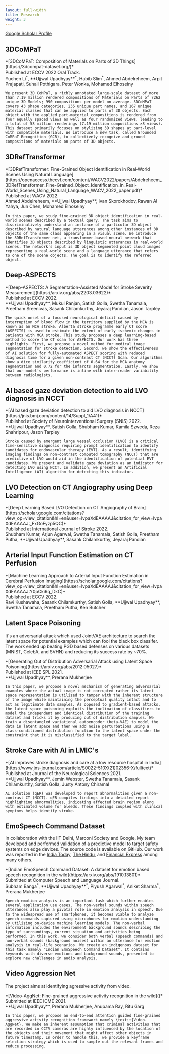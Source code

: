 ```yaml
---
layout: full-width
title: Research
weight: 3
---
```


[Google Scholar Profile](https://scholar.google.com/citations?user=lvpaXdEAAAAJ&hl=en)

## 3DCoMPaT
<p class="paper" markdown="1">
    *[3DCoMPaT: Composition of Materials on Parts of 3D Things](https://3dcompat-dataset.org/)*<br/>
    Published at ECCV 2022 Oral Track. <br/>
    Yuchen Li<sup>*</sup>, **Ujjwal Upadhyay**<sup>*</sup>, Habib Slim<sup>*</sup>, Ahmed Abdelreheem, Arpit Prajapati, Suhail Pothigara, Peter Wonka, Mohamed Elhoseiny
</p>

```We present 3D CoMPaT, a richly annotated large-scale dataset of more than 7.19 million rendered compositions of Materials on Parts of 7262 unique 3D Models; 990 compositions per model on average. 3DCoMPaT covers 43 shape categories, 235 unique part names, and 167 unique material classes that can be applied to parts of 3D objects. Each object with the applied part-material compositions is rendered from four equally spaced views as well as four randomized views, leading to a total of 58 million renderings (7.19 million compositions ×8 views). This dataset primarily focuses on stylizing 3D shapes at part-level with compatible materials. We introduce a new task, called Grounded CoMPaT Recognition (GCR), to collectively recognize and ground compositions of materials on parts of 3D objects.```

## 3DRefTransformer
<p class="paper" markdown="1">
    *[3DRefTransformer: Fine-Grained Object Identification in Real-World Scenes Using Natural Language](https://openaccess.thecvf.com/content/WACV2022/papers/Abdelreheem_3DRefTransformer_Fine-Grained_Object_Identification_in_Real-World_Scenes_Using_Natural_Language_WACV_2022_paper.pdf)*<br/>
    Published at WACV 2022. <br/>
    Ahmed Abdelreheem, **Ujjwal Upadhyay**, Ivan Skorokhodov, Rawan Al Yahya, Jun Chen, Mohamed Elhoseiny
</p>

```In this paper, we study fine-grained 3D object identification in real-world scenes described by a textual query. The task aims to discriminatively understand an instance of a particular 3D object described by natural language utterances among other instances of 3D objects of the same class appearing in a visual scene. We introduce the 3DRefTransformer net, a transformer-based neural network that identifies 3D objects described by linguistic utterances in real-world scenes. The network's input is 3D object segmented point cloud images representing a real-world scene and a language utterance that refers to one of the scene objects. The goal is to identify the referred object.```

## Deep-ASPECTS
<p class="paper" markdown="1">
    *[Deep-ASPECTS: A Segmentation-Assisted Model for Stroke Severity Measurement](https://arxiv.org/abs/2203.03622)*<br/>
    Published at ECCV 2022. <br/>
    **Ujjwal Upadhyay**, Mukul Ranjan, Satish Golla, Swetha Tanamala, Preetham Sreenivas, Sasank Chilamkurthy, Jeyaraj Pandian, Jason Tarpley
</p>

```The quick onset of a focused neurological deficit caused by interruption of blood flow in the territory supplied by the MCA is known as an MCA stroke. Alberta stroke programme early CT score (ASPECTS) is used to estimate the extent of early ischemic changes in patients with MCA stroke. This study proposes a deep learning-based method to score the CT scan for ASPECTS. Our work has three highlights. First, we propose a novel method for medical image segmentation for stroke detection. Second, we show the effectiveness of AI solution for fully-automated ASPECT scoring with reduced diagnosis time for a given non-contrast CT (NCCT) Scan. Our algorithms show a dice similarity coefficient of 0.64 for the MCA anatomy segmentation and 0.72 for the infarcts segmentation. Lastly, we show that our model's performance is inline with inter-reader variability between radiologists.```


## AI based gaze deviation detection to aid LVO diagnosis in NCCT

<p class="paper" markdown="1">
    *[AI based gaze deviation detection to aid LVO diagnosis in NCCT](https://jnis.bmj.com/content/14/Suppl_1/A41)*<br/>
    Published at Society of NeuroInterventional Surgery (SNIS) 2022. <br/>
    **Ujjwal Upadhyay**, Satish Golla, Shubham Kumar, Kamila Szweda, Reza Shahripour, Jason Tarpley
</p>

```Stroke caused by emergent large vessel occlusion (LVO) is a critical time-sensitive diagnosis requiring prompt identification to identify candidates for endovascular therapy (EVT). As a result, identifying imaging findings on non-contrast computed tomography (NCCT) that are predictive of LVO would aid in the identification of potential EVT candidates. We present and validate gaze deviation as an indicator for detecting LVO using NCCT. In addition, we present an Artificial Intelligence (AI) algorithm for detecting this indicator.```

## LVO Detection on CT Angiography using Deep Learning

<p class="paper" markdown="1">
    *[Deep Learning Based LVO Detection on CT Angiography of Brain](https://scholar.google.com/citations?view_op=view_citation&hl=en&user=lvpaXdEAAAAJ&citation_for_view=lvpaXdEAAAAJ:_FxGoFyzp5QC)*<br/>
    Published at International Journal of Stroke 2022. <br/>
    Shubham Kumar, Arjun Agarwal, Swetha Tanamala, Satish Golla, Preetham Putha, **Ujjwal Upadhyay**, Sasank Chilamkurthy, Jeyaraj Pandian
</p>


## Arterial Input Function Estimation on CT Perfusion

<p class="paper" markdown="1">
    *[Machine Learning Approach to Arterial Input Function Estimation in Cerebral Perfusion Imaging](https://scholar.google.com/citations?view_op=view_citation&hl=en&user=lvpaXdEAAAAJ&citation_for_view=lvpaXdEAAAAJ:Y0pCki6q_DkC)*<br/>
    Published at ECCV 2022. <br/>
    Ravi Kushawaha, Sasank Chilamkurthy, Satish Golla, **Ujjwal Upadhyay**, Swetha Tanamala, Preetham Putha, Ken Butcher
</p>


## Latent Space Poisoning
It's an adversarial attack which used JointVAE architecture to search the latent space for potential examples which can fool the black box classifer. The work ended up beating PGD based defenses on various datasets (MNIST, CelebA, and SVHN) and reducing its success rate by ~70%.

<p class="paper" markdown="1">
    *[Generating Out of Distribution Adversarial Attack using Latent Space Poisoning](https://arxiv.org/abs/2012.05027)*<br/>
    Published at IEEE SPL 2021. <br/>
    **Ujjwal Upadhyay**, Prerana Mukherjee
</p>

```In this paper, we propose a novel mechanism of generating adversarial examples where the actual image is not corrupted rather its latent space representation is utilized to tamper with the inherent structure of the image while maintaining the perceptual quality intact and to act as legitimate data samples. As opposed to gradient-based attacks, the latent space poisoning exploits the inclination of classifiers to model the independent and identical distribution of the training dataset and tricks it by producing out of distribution samples. We train a disentangled variational autoencoder (beta-VAE) to model the data in latent space and then we add noise perturbations using a class-conditioned distribution function to the latent space under the constraint that it is misclassified to the target label.```

## Stroke Care with AI in LMIC's
<p class="paper" markdown="1">
    *[AI improves stroke diagnosis and care at a low resource hospital in India](https://www.jns-journal.com/article/S0022-510X(21)02356-X/fulltext)*<br/>
    Published at Journal of the Neurological Sciences 2021. <br/>
    **Ujjwal Upadhyay**, Jemin Webster, Swetha Tanamala, Sasank Chilamkurthy, Satish Golla, Justy Antony Chiramal
</p>

```AI solution (qER) was developed to report abnormalities given a non-contrast CT (NCCT). qER compiles findings into a detailed report highlighting abnormalities, indicating affected brain region along with estimated volume for bleeds. These findings coupled with clinical symptoms helps identify stroke.```

## EmoSpeech Command Dataset
In collaboration with the IIT Delhi, Marconi Society and Google, My team developed and performed validation of a predictive model to target safety systems on edge devices. The source code is available on GitHub. Our work was reported in the [India Today](https://www.indiatoday.in/education-today/news/story/delhi-college-students-win-prestigious-marconi-awards-for-apps-on-women-safety-and-checking-air-pollution-1611854-2019-10-22), [The Hindu](https://www.thehindubusinessline.com/news/variety/delhi-students-solutions-for-womens-safety-air-pollution-bag-marconi-societys-celestini-programme-awards/article29765200.ece), and [Financial Express](https://www.financialexpress.com/industry/technology/benefits-of-connectivity-students-win-marconi-awards-for-innovative-apps/1747344/) among many others.
<p class="paper" markdown="1">
    *[Indian EmoSpeech Command Dataset: A dataset for emotion based speech recognition in the wild](https://arxiv.org/abs/1910.13801)*<br/>
    Submitted at Computer Speech and Language Journal.<br/>
    Subham Banga<sup>*</sup>, **Ujjwal Upadhyay**<sup>*</sup>, Piyush Agarwal<sup>*</sup>, Aniket Sharma<sup>*</sup>, Prerana Mukherjee
</p>

```Speech emotion analysis is an important task which further enables several application use cases. The non-verbal sounds within speech utterances also play a pivotal role in emotion analysis in speech. Due to the widespread use of smartphones, it becomes viable to analyze speech commands captured using microphones for emotion understanding by utilizing on-device machine learning models. The non-verbal information includes the environment background sounds describing the type of surroundings, current situation and activities being performed. In this work, we consider both verbal (speech commands) and non-verbal sounds (background noises) within an utterance for emotion analysis in real-life scenarios. We create an indigenous dataset for this task namely "Indian EmoSpeech Command Dataset". It contains keywords with diverse emotions and background sounds, presented to explore new challenges in audio analysis. ```

## Video Aggression Net
The project aims at identifying agressive activity from video.
<p class="paper" markdown="1">
    *[Video-AggNet: Fine-grained aggressive activity recognition in the wild]()*<br/>
    Submitted at IEEE ICME 2021.<br/>
    **Ujjwal Upadhyay**, Prerana Mukherjee, Anupama Ray, Ritu Garg
</p>

```In this paper, we propose an end-to-end attention guided fine-grained aggressive activity recognition framework namely \textit{Video-AggNet}. We make an inherent assumption that criminal activities that are recorded in CCTV cameras are highly influenced by the location of the objects and their movement that might affect other objects in future timestamp. In order to handle this, we provide a keyframe selection strategy which is used to sample out the relevant frames and reduce processing.```

<!-- ## Algorithmic Fairness
<p class="paper" markdown="1">
*[Prediction-Based Decisions and Fairness: A Catalogue of Choices, Assumptions, and Definitions](https://arxiv.org/abs/1811.07867)*<br/>
To Appear in Annual Review of Statistics, 2021<br/>
S Mitchell, **E Potash**, S Barocas, A D'Amour, K Lum
</p> -->

